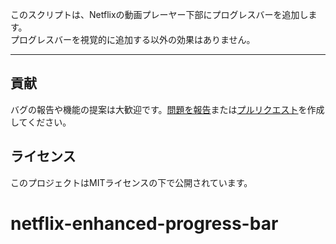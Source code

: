 このスクリプトは、Netflixの動画プレーヤー下部にプログレスバーを追加します。  
プログレスバーを視覚的に追加する以外の効果はありません。

---

## 貢献

バグの報告や機能の提案は大歓迎です。[問題を報告](https://github.com/yossy17/netflix-enhanced-progress-bar/issues)または[プルリクエスト](https://github.com/yossy17/netflix-enhanced-progress-bar/pulls)を作成してください。

## ライセンス

このプロジェクトはMITライセンスの下で公開されています。
# netflix-enhanced-progress-bar
